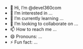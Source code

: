 - 👋 Hi, I’m @devel360com
- 👀 I’m interested in ...
- 🌱 I’m currently learning ...
- 💞️ I’m looking to collaborate on ...
- 📫 How to reach me ...
- 😄 Pronouns: ...
- ⚡ Fun fact: ...

<!---
devel360com/devel360com is a ✨ special ✨ repository because its `README.md` (this file) appears on your GitHub profile.
You can click the Preview link to take a look at your changes.
--->
